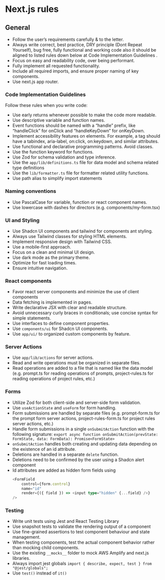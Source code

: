 # Next.js rules

## General

- Follow the user’s requirements carefully & to the letter.
- Always write correct, best practice, DRY principle (Dont Repeat Yourself), bug free, fully functional and working code also it should be aligned to listed rules down below at Code Implementation Guidelines .
- Focus on easy and readability code, over being performant.
- Fully implement all requested functionality.
- Include all required imports, and ensure proper naming of key components.
- Use next.js app router.

### Code Implementation Guidelines

Follow these rules when you write code:

- Use early returns whenever possible to make the code more readable.
- Use descriptive variable and function names.
- Event functions should be named with a “handle” prefix, like “handleClick” for onClick and “handleKeyDown” for onKeyDown.
- Implement accessibility features on elements. For example, a tag should have a tabindex, aria-label, on:click, on:keydown, and similar attributes.
- Use functional and declarative programming patterns. Avoid classes.
- Use the function keyword for functions.
- Use Zod for schema validation and type inference.
- Use the `app/lib/definitions.ts` file for data model and schema related type definitions
- Use the `lib/formatter.ts` file for formatter related utility functions.
- Use path alias to simplify import statements

### Naming conventions

- Use PascalCase for variable, function or react component names.
- Use lowercase with dashes for directors (e.g. components/my-form.tsx)

### UI and Styling

- Use Shadcn UI components and tailwind for components ant styling.
- Always use Tailwind classes for styling HTML elements.
- Implement responsive design with Tailwind CSS.
- Use a mobile-first approach.
- Focus on a clean and minimal UI design.
- Use dark mode as the primary theme.
- Optimize for fast loading times.
- Ensure intuitive navigation.

### React components

- Favor react server components and minimize the use of client components
- Data fetching is implemented in pages.
- Write declarative JSX with clear and readable structure.
- Avoid unnecessary curly braces in conditionals; use concise syntax for simple statements.
- Use interfaces to define component properties.
- Use `components/ui` for Shadcn UI components.
- Use `app/ui/` to organized custom components by feature.

### Server Actions

- Use `app/lib/actions` for server actions.
- Read and write operations must be organized in separate files.
- Read operations are added to a file that is named like the data model (e.g. prompt.ts for reading operations of prompts, project-rules.ts for reading operations of project rules, etc.)

### Forms

- Utilize Zod for both client-side and server-side form validation.
- Use `useActionState` and `useForm` for form handling.
- Form submissions are handled by separate files (e.g. prompt-form.ts for the prompt form server actions, project-rules-form.ts for project rules server actions, etc.)
- Handle form submissions in a single `onSubmitAction` function with the following signature: `export async function onSubmitAction(prevState: FormState, data: FormData): Promise<FormState>`
- `onSubmitAction` handles both creating and updating data depending on the existence of an id attribute.
- Deletions are handled in a separate `delete` function.
- Deletions need to be confirmed by the user using a Shadcn alert component
- Id attributes are added as hidden form fields using
  ```typescript
  <FormField
      control={form.control}
      name="id"
      render={({ field }) => <input type="hidden" {...field} />}
  />
  ```

### Testing

- Write unit tests using Jest and React Testing Library
- Use snapshot tests to validate the rendering output of a component
- Use fine-grained assertions to test component behaviour and state management.
- When testing components, test the actual component behavior rather than mocking child components.
- Use the existing `__mocks__` folder to mock AWS Amplify and next.js libraries.
- Always import jest globals `import { describe, expect, test } from "@jest/globals";`
- Use `test()` instead of `it()`
